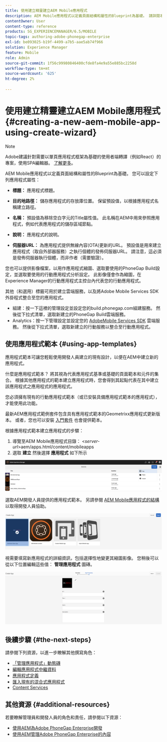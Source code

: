 ```yaml
---
title: 使用建立精靈建立AEM Mobile應用程式
description: AEM Mobile應用程式以定義頁面結構和屬性的Blueprint為基礎。 請詳閱本頁面，瞭解如何根據應用程式範本建立應用程式。
contentOwner: User
content-type: reference
products: SG_EXPERIENCEMANAGER/6.5/MOBILE
topic-tags: authoring-adobe-phonegap-enterprise
exl-id: be093025-b19f-4499-a7b5-aae5ab74f966
solution: Experience Manager
feature: Mobile
role: Admin
source-git-commit: 1f56c99980846400cfde8fa4e9a55e885bc2258d
workflow-type: tm+mt
source-wordcount: '625'
ht-degree: 2%

---
```


# 使用建立精靈建立AEM Mobile應用程式{#creating-a-new-aem-mobile-app-using-create-wizard}

>[!NOTE]
>
>Adobe建議針對需要以單頁應用程式框架為基礎的使用者端轉譯（例如React）的專案，使用SPA編輯器。 [了解更多](/help/sites-developing/spa-overview.md)。

AEM Mobile應用程式以定義頁面結構和屬性的Blueprint為基礎。 您可以設定下列應用程式屬性：

* **標題：** 應用程式標題。
* **目的地路徑：** 儲存應用程式的存放庫位置。 保留預設值，以根據應用程式名稱建立路徑。

* **名稱：** 預設值為移除空白字元的Title屬性值。 此名稱在AEM中用來參照應用程式，例如代表應用程式的儲存區域節點。
* **說明：** 應用程式的說明。
* **伺服器URL：** 為應用程式提供無線內容(OTA)更新的URL。 預設值是用來建立應用程式（取自外部器服務）之執行個體的發佈伺服器URL。 請注意，這必須是發佈伺服器執行個體，而非作者（需要驗證）。

您也可以提供影像檔案，以用作應用程式縮圖、選取要使用的PhoneGap Build設定，並選取要使用的行動應用程式分析設定。 此影像僅會作為縮圖，在Experience Manager的行動應用程式主控台內代表您的行動應用程式。

其他（和選用）標籤可用於建立雲端服務，以及將Adobe Mobile Services SDK外掛程式整合至您的應用程式。

* 組建：按一下這裡的管理設定並設定您的build.phonegap.com組建服務。 然後從下拉式清單，選取新建立的PhoneGap Build雲端服務。
* Analytics：按一下管理設定並設定您的 [AdobeMobile Services SDK](https://experienceleague.adobe.com/docs/mobile-services/using/home.html) 雲端服務。 然後從下拉式清單，選取新建立的行動服務以整合至行動應用程式。

## 使用應用程式範本 {#using-app-templates}

應用程式範本可讓您輕鬆使用開發人員建立的現有設計，以便在AEM中建立新的應用程式。

什麼是應用程式範本？ 將其視為代表應用程式基準或基礎的頁面範本和元件的集合。
根據其他應用程式的範本建立應用程式時，您會得到其起點代表在其中建立該應用程式之應用程式的應用程式。

您必須擁有現有的行動應用程式範本（或已安裝具備應用程式範本的應用程式），才能使用此功能。

最新AEM應用程式範例套件包含具有應用程式範本的Geometrixx應用程式更新版本。 或者，您也可以安裝 [入門套件](https://github.com/Adobe-Marketing-Cloud-Apps/aem-phonegap-starter-kit) 也會提供範本。

根據應用程式範本建立應用程式的步驟：

1. 導覽至AEM Mobile應用程式目錄： &lt;*server-url*>aem/apps.html/content/mobileapps
1. 選取 **建立** 然後選擇 **應用程式** 如下所示

![chlimage_1-158](assets/chlimage_1-158.png)

選取AEM開發人員提供的應用程式範本。 另請參閱 [AEM Mobile應用程式的結構](/help/mobile/phonegap-structure-an-app.md) 以取得開發人員協助。

![chlimage_1-159](assets/chlimage_1-159.png)

視需要填寫新應用程式的詳細資訊，包括選擇性地變更其縮圖影像。 您稍後可以從以下位置編輯這些值： **管理應用程式** 圖磚。

![chlimage_1-160](assets/chlimage_1-160.png)

## 後續步驟 {#the-next-steps}

請參閱下列資源，以進一步瞭解其他撰寫角色：

* [「管理應用程式」動態磚](/help/mobile/phonegap-app-details-tile.md)
* [編輯應用程式中繼資料](/help/mobile/phonegap-editmetadata.md)
* [應用程式定義](/help/mobile/phonegap-app-definitions.md)
* [匯入現有的混合式應用程式](/help/mobile/phonegap-adding-content-to-imported-app.md)
* [Content Services](/help/mobile/develop-content-as-a-service.md)

## 其他資源 {#additional-resources}

若要瞭解管理員和開發人員的角色和責任，請參閱以下資源：

* [使用AEM為Adobe PhoneGap Enterprise開發](/help/mobile/developing-in-phonegap.md)
* [使用AEM管理Adobe PhoneGap Enterprise的內容](/help/mobile/administer-phonegap.md)
